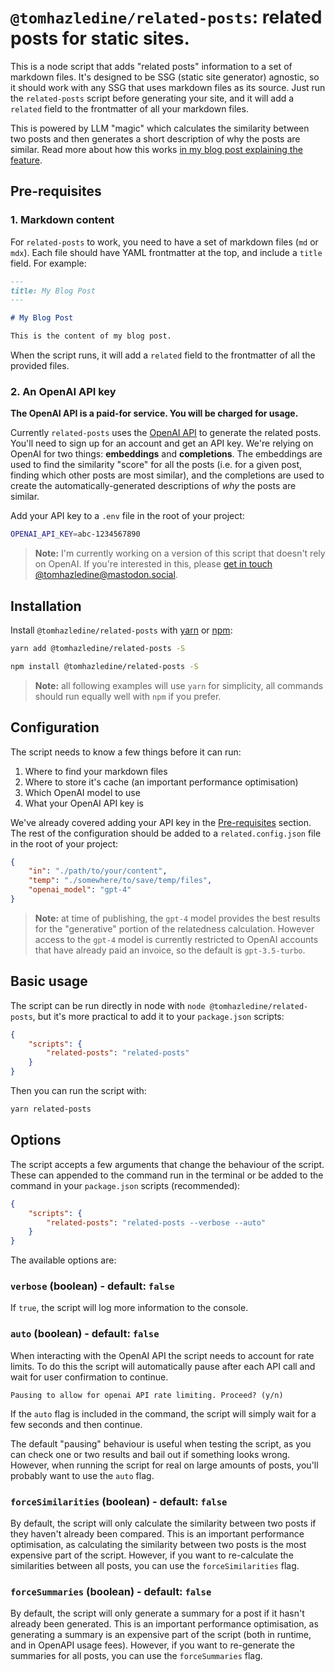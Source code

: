 # `@tomhazledine/related-posts`: related posts for static sites.

This is a node script that adds "related posts" information to a set of markdown files. It's designed to be SSG (static site generator) agnostic, so it should work with any SSG that uses markdown files as its source. Just run the `related-posts` script before generating your site, and it will add a `related` field to the frontmatter of all your markdown files.

This is powered by LLM "magic" which calculates the similarity between two posts and then generates a short description of why the posts are similar. Read more about how this works [in my blog post explaining the feature](https://tomhazledine.com/llm-related-posts/).

## Pre-requisites

### 1. Markdown content

For `related-posts` to work, you need to have a set of markdown files (`md` or `mdx`). Each file should have YAML frontmatter at the top, and include a `title` field. For example:

```markdown
---
title: My Blog Post
---

# My Blog Post

This is the content of my blog post.
```

When the script runs, it will add a `related` field to the frontmatter of all the provided files.

### 2. An OpenAI API key

**The OpenAI API is a paid-for service. You will be charged for usage.**

Currently `related-posts` uses the [OpenAI API](https://https://openai.com/) to generate the related posts. You'll need to sign up for an account and get an API key. We're relying on OpenAI for two things: **embeddings** and **completions**. The embeddings are used to find the similarity "score" for all the posts (i.e. for a given post, finding which other posts are most similar), and the completions are used to create the automatically-generated  descriptions of *why* the posts are similar.

Add your API key to a `.env` file in the root of your project:

```bash
OPENAI_API_KEY=abc-1234567890
```

> **Note:** I'm currently working on a version of this script that doesn't rely on OpenAI. If you're interested in this, please [get in touch @tomhazledine@mastodon.social](https://mastodon.social/@tomhazledine).

## Installation

Install `@tomhazledine/related-posts` with [yarn](https://yarnpkg.com/en/) or [npm](https://www.npmjs.com/):

```bash
yarn add @tomhazledine/related-posts -S
```

```bash
npm install @tomhazledine/related-posts -S
```

> **Note:** all following examples will use `yarn` for simplicity, all commands should run equally well with `npm` if you prefer.

## Configuration

The script needs to know a few things before it can run:

1. Where to find your markdown files
2. Where to store it's cache (an important performance optimisation)
3. Which OpenAI model to use
4. What your OpenAI API key is

We've already covered adding your API key in the [Pre-requisites](#pre-requisites) section. The rest of the configuration should be added to a `related.config.json` file in the root of your project:

```json
{
    "in": "./path/to/your/content",
    "temp": "./somewhere/to/save/temp/files",
    "openai_model": "gpt-4"
}
```

> **Note:** at time of publishing, the `gpt-4` model provides the best results for the "generative" portion of the relatedness calculation. However access to the `gpt-4` model is currently restricted to OpenAI accounts that have already paid an invoice, so the default is `gpt-3.5-turbo`.

## Basic usage

The script can be run directly in node with `node @tomhazledine/related-posts`, but it's more practical to add it to your `package.json` scripts:

```json
{
    "scripts": {
        "related-posts": "related-posts"
    }
}
```

Then you can run the script with:

```bash
yarn related-posts
```

## Options

The script accepts a few arguments that change the behaviour of the script. These can appended to the command run in the terminal or be added to the command in your `package.json` scripts (recommended):

```json
{
    "scripts": {
        "related-posts": "related-posts --verbose --auto"
    }
}
```

The available options are:

### `verbose` (boolean) - default: `false`

If `true`, the script will log more information to the console.

### `auto` (boolean) - default: `false`

When interacting with the OpenAI API the script needs to account for rate limits. To do this the script will automatically pause after each API call and wait for user confirmation to continue.

```
Pausing to allow for openai API rate limiting. Proceed? (y/n)
```

If the `auto` flag is included in the command, the script will simply wait for a few seconds and then continue.

The default "pausing" behaviour is useful when testing the script, as you can check one or two results and bail out if something looks wrong. However, when running the script for real on large amounts of posts, you'll probably want to use the `auto` flag.

### `forceSimilarities` (boolean) - default: `false`

By default, the script will only calculate the similarity between two posts if they haven't already been compared. This is an important performance optimisation, as calculating the similarity between two posts is the most expensive part of the script. However, if you want to re-calculate the similarities between all posts, you can use the `forceSimilarities` flag.

### `forceSummaries` (boolean) - default: `false`

By default, the script will only generate a summary for a post if it hasn't already been generated. This is an important performance optimisation, as generating a summary is an expensive part of the script (both in runtime, and in OpenAPI usage fees). However, if you want to re-generate the summaries for all posts, you can use the `forceSummaries` flag.